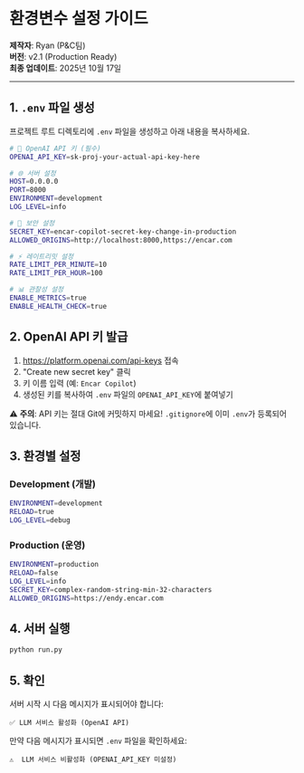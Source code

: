 # 환경변수 설정 가이드

**제작자**: Ryan (P&C팀)  
**버전**: v2.1 (Production Ready)  
**최종 업데이트**: 2025년 10월 17일

---

## 1. `.env` 파일 생성

프로젝트 루트 디렉토리에 `.env` 파일을 생성하고 아래 내용을 복사하세요.

```bash
# 🔑 OpenAI API 키 (필수)
OPENAI_API_KEY=sk-proj-your-actual-api-key-here

# 🌐 서버 설정
HOST=0.0.0.0
PORT=8000
ENVIRONMENT=development
LOG_LEVEL=info

# 🔐 보안 설정
SECRET_KEY=encar-copilot-secret-key-change-in-production
ALLOWED_ORIGINS=http://localhost:8000,https://encar.com

# ⚡ 레이트리밋 설정
RATE_LIMIT_PER_MINUTE=10
RATE_LIMIT_PER_HOUR=100

# 📊 관찰성 설정
ENABLE_METRICS=true
ENABLE_HEALTH_CHECK=true
```

## 2. OpenAI API 키 발급

1. https://platform.openai.com/api-keys 접속
2. "Create new secret key" 클릭
3. 키 이름 입력 (예: `Encar Copilot`)
4. 생성된 키를 복사하여 `.env` 파일의 `OPENAI_API_KEY`에 붙여넣기

⚠️ **주의**: API 키는 절대 Git에 커밋하지 마세요! `.gitignore`에 이미 `.env`가 등록되어 있습니다.

## 3. 환경별 설정

### Development (개발)
```bash
ENVIRONMENT=development
RELOAD=true
LOG_LEVEL=debug
```

### Production (운영)
```bash
ENVIRONMENT=production
RELOAD=false
LOG_LEVEL=info
SECRET_KEY=complex-random-string-min-32-characters
ALLOWED_ORIGINS=https://endy.encar.com
```

## 4. 서버 실행

```bash
python run.py
```

## 5. 확인

서버 시작 시 다음 메시지가 표시되어야 합니다:
```
✅ LLM 서비스 활성화 (OpenAI API)
```

만약 다음 메시지가 표시되면 `.env` 파일을 확인하세요:
```
⚠️  LLM 서비스 비활성화 (OPENAI_API_KEY 미설정)
```

